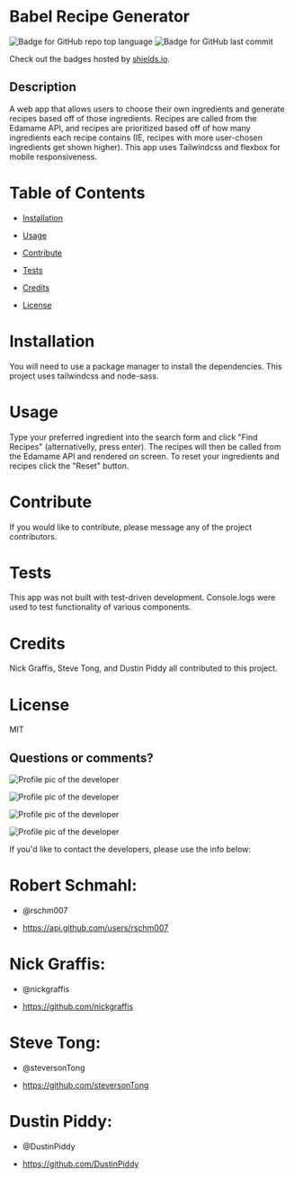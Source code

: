 
# Babel Recipe Generator

![Badge for GitHub repo top language](https://img.shields.io/github/languages/top/steversonTong/Recipe-Generatorf?style=flat&logo=appveyor) ![Badge for GitHub last commit](https://img.shields.io/github/last-commit/steversonTong/Recipe-Generatorf?style=flat&logo=appveyor)
  
Check out the badges hosted by [shields.io](https://shields.io/).


## Description

A web app that allows users to choose their own ingredients and generate recipes based off of those ingredients. Recipes are called from the Edamame API, and recipes are prioritized based off of how many ingredients each recipe contains (IE, recipes with more user-chosen ingredients get shown higher). This app uses Tailwindcss and flexbox for mobile responsiveness.
# Table of Contents
* [Installation](#installation)

* [Usage](#usage)

* [Contribute](#contribute)

* [Tests](#tests)

* [Credits](#credits)

* [License](#license)

# Installation

You will need to use a package manager to install the dependencies. This project uses tailwindcss and node-sass.


# Usage

Type your preferred ingredient into the search form and click "Find Recipes" (alternativelly, press enter). The recipes will then be called from the Edamame API and rendered on screen. To reset your ingredients and recipes click the "Reset" button.


# Contribute

If you would like to contribute, please message any of the project contributors.


# Tests

This app was not built with test-driven development. Console.logs were used to test functionality of various components.


# Credits

Nick Graffis, Steve Tong, and Dustin Piddy all contributed to this project.


# License

MIT



## Questions or comments?

![Profile pic of the developer](https://avatars1.githubusercontent.com/u/69170803?v=4)

![Profile pic of the developer](https://avatars2.githubusercontent.com/u/27028689?s=400&u=48288ee83f6fc4f2d8b3664620002456317aa4d5&v=4)

![Profile pic of the developer](https://https-github-com-steversontong.github.io/Recipe-Generatorf/ProfilePics/Steve.jpg)

![Profile pic of the developer](https://avatars2.githubusercontent.com/u/53487931?s=400&u=1476e30e88d0a5bb5da9210f043656bc3d6bb35a&v=4)

If you'd like to contact the developers, please use the info below:

# Robert Schmahl:

* @rschm007 

* https://api.github.com/users/rschm007

# Nick Graffis:

* @nickgraffis 

* https://github.com/nickgraffis

# Steve Tong:

* @steversonTong

* https://github.com/steversonTong

# Dustin Piddy:

* @DustinPiddy

* https://github.com/DustinPiddy

